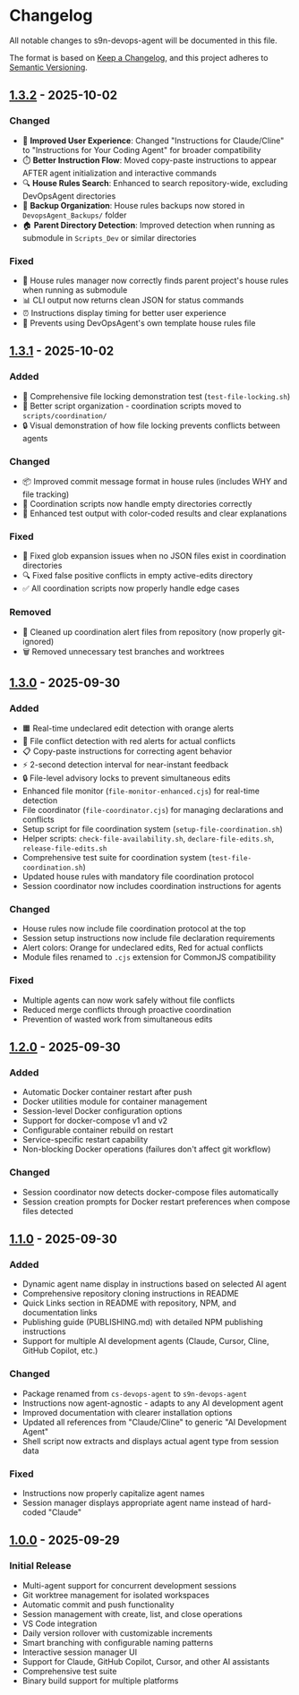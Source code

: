 # Changelog

All notable changes to s9n-devops-agent will be documented in this file.

The format is based on [Keep a Changelog](https://keepachangelog.com/en/1.0.0/),
and this project adheres to [Semantic Versioning](https://semver.org/spec/v2.0.0.html).

## [1.3.2] - 2025-10-02

### Changed
- 🎯 **Improved User Experience**: Changed "Instructions for Claude/Cline" to "Instructions for Your Coding Agent" for broader compatibility
- ⏱️ **Better Instruction Flow**: Moved copy-paste instructions to appear AFTER agent initialization and interactive commands  
- 🔍 **House Rules Search**: Enhanced to search repository-wide, excluding DevOpsAgent directories
- 📁 **Backup Organization**: House rules backups now stored in `DevopsAgent_Backups/` folder
- 🏠 **Parent Directory Detection**: Improved detection when running as submodule in `Scripts_Dev` or similar directories

### Fixed
- 🔧 House rules manager now correctly finds parent project's house rules when running as submodule
- 📊 CLI output now returns clean JSON for status commands
- ⏰ Instructions display timing for better user experience
- 🚫 Prevents using DevOpsAgent's own template house rules file

## [1.3.1] - 2025-10-02

### Added
- 🧪 Comprehensive file locking demonstration test (`test-file-locking.sh`)
- 📁 Better script organization - coordination scripts moved to `scripts/coordination/`
- 🔒 Visual demonstration of how file locking prevents conflicts between agents

### Changed  
- 📦 Improved commit message format in house rules (includes WHY and file tracking)
- 🔧 Coordination scripts now handle empty directories correctly
- 🎨 Enhanced test output with color-coded results and clear explanations

### Fixed
- 🐛 Fixed glob expansion issues when no JSON files exist in coordination directories
- 🔍 Fixed false positive conflicts in empty active-edits directory
- ✅ All coordination scripts now properly handle edge cases

### Removed
- 🧹 Cleaned up coordination alert files from repository (now properly git-ignored)
- 🗑️ Removed unnecessary test branches and worktrees

## [1.3.0] - 2025-09-30

### Added
- 🟧 Real-time undeclared edit detection with orange alerts
- 🔴 File conflict detection with red alerts for actual conflicts  
- 📋 Copy-paste instructions for correcting agent behavior
- ⚡ 2-second detection interval for near-instant feedback
- 🔒 File-level advisory locks to prevent simultaneous edits
- Enhanced file monitor (`file-monitor-enhanced.cjs`) for real-time detection
- File coordinator (`file-coordinator.cjs`) for managing declarations and conflicts
- Setup script for file coordination system (`setup-file-coordination.sh`)
- Helper scripts: `check-file-availability.sh`, `declare-file-edits.sh`, `release-file-edits.sh`
- Comprehensive test suite for coordination system (`test-file-coordination.sh`)
- Updated house rules with mandatory file coordination protocol
- Session coordinator now includes coordination instructions for agents

### Changed
- House rules now include file coordination protocol at the top
- Session setup instructions now include file declaration requirements
- Alert colors: Orange for undeclared edits, Red for actual conflicts
- Module files renamed to `.cjs` extension for CommonJS compatibility

### Fixed
- Multiple agents can now work safely without file conflicts
- Reduced merge conflicts through proactive coordination
- Prevention of wasted work from simultaneous edits

## [1.2.0] - 2025-09-30

### Added
- Automatic Docker container restart after push
- Docker utilities module for container management
- Session-level Docker configuration options
- Support for docker-compose v1 and v2
- Configurable container rebuild on restart
- Service-specific restart capability
- Non-blocking Docker operations (failures don't affect git workflow)

### Changed
- Session coordinator now detects docker-compose files automatically
- Session creation prompts for Docker restart preferences when compose files detected

## [1.1.0] - 2025-09-30

### Added
- Dynamic agent name display in instructions based on selected AI agent
- Comprehensive repository cloning instructions in README
- Quick Links section in README with repository, NPM, and documentation links
- Publishing guide (PUBLISHING.md) with detailed NPM publishing instructions
- Support for multiple AI development agents (Claude, Cursor, Cline, GitHub Copilot, etc.)

### Changed
- Package renamed from `cs-devops-agent` to `s9n-devops-agent`
- Instructions now agent-agnostic - adapts to any AI development agent
- Improved documentation with clearer installation options
- Updated all references from "Claude/Cline" to generic "AI Development Agent"
- Shell script now extracts and displays actual agent type from session data

### Fixed
- Instructions now properly capitalize agent names
- Session manager displays appropriate agent name instead of hard-coded "Claude"

## [1.0.0] - 2025-09-29

### Initial Release
- Multi-agent support for concurrent development sessions
- Git worktree management for isolated workspaces
- Automatic commit and push functionality
- Session management with create, list, and close operations
- VS Code integration
- Daily version rollover with customizable increments
- Smart branching with configurable naming patterns
- Interactive session manager UI
- Support for Claude, GitHub Copilot, Cursor, and other AI assistants
- Comprehensive test suite
- Binary build support for multiple platforms

[1.3.2]: https://github.com/SecondBrainAICo/CS_DevOpsAgent/compare/v1.3.1...v1.3.2
[1.3.1]: https://github.com/SecondBrainAICo/CS_DevOpsAgent/compare/v1.3.0...v1.3.1
[1.3.0]: https://github.com/SecondBrainAICo/CS_DevOpsAgent/compare/v1.2.0...v1.3.0
[1.2.0]: https://github.com/SecondBrainAICo/CS_DevOpsAgent/compare/v1.1.0...v1.2.0
[1.1.0]: https://github.com/SecondBrainAICo/CS_DevOpsAgent/compare/v1.0.0...v1.1.0
[1.0.0]: https://github.com/SecondBrainAICo/CS_DevOpsAgent/releases/tag/v1.0.0
